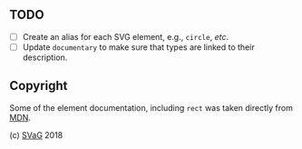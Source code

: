 
## TODO

- [ ] Create an alias for each SVG element, e.g., `circle`, _etc_.
- [ ] Update `documentary` to make sure that types are linked to their description.

## Copyright

Some of the element documentation, including `rect` was taken directly from [MDN](https://developer.mozilla.org/en-US/docs/).

(c) [SVaG][1] 2018

[1]: https://svag.co
